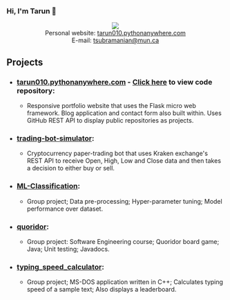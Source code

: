 ### Hi, I'm Tarun 👋

<p align="center">
 <a href="https://www.linkedin.com/in/tarun010/" target="_blank">
  <img src="https://img.icons8.com/fluent/48/000000/linkedin.png" />
 </a>
  <br>
 <a>Personal website:</a> 
  <a href="https://tarun010.pythonanywhere.com">tarun010.pythonanywhere.com</a>
 <br>
 <a>E-mail:</a> 
  <a href="mailto:tsubramanian@mun.ca">tsubramanian@mun.ca</a>
</p>

## Projects
- ### [tarun010.pythonanywhere.com](https://tarun010.pythonanywhere.com) - [Click here](https://github.com/tarun010/tarun010.pythonanywhere.com) to view code repository:
  - Responsive portfolio website that uses the Flask micro web framework. Blog application and contact form also built within. Uses GitHub REST API to display public repositories as projects.

- ### [trading-bot-simulator](https://gitfront.io/r/tvf3py3/38e6a314437481a346c4eaccce76e3c0cf3167a0/trading-bot-simulator/):
  - Cryptocurrency paper-trading bot that uses Kraken exchange's REST API to receive Open, High, Low and Close data and then takes a decision to either buy or sell.

- ### [ML-Classification](https://gitfront.io/r/tvf3py3/3533d08f15fc39d1cd4ef0b8421466915496edc4/ML-Classification/):
  - Group project; Data pre-processing; Hyper-parameter tuning; Model performance over dataset.

- ### [quoridor](https://github.com/tarun010/quoridor):
  - Group project: Software Engineering course; Quoridor board game; Java; Unit testing; Javadocs.

- ### [typing_speed_calculator](https://github.com/tarun010/typing_speed_calculator):
  - Group project; MS-DOS application written in C++; Calculates typing speed of a sample text; Also displays a leaderboard. 

<!--
**tarun010/tarun010** is a ✨ _special_ ✨ repository because its `README.md` (this file) appears on your GitHub profile.

Here are some ideas to get you started:

- 🔭 I’m currently working on ...
- 🌱 I’m currently learning ...
- 👯 I’m looking to collaborate on ...
- 🤔 I’m looking for help with ...
- 💬 Ask me about ...
- 📫 How to reach me: ...
- 😄 Pronouns: ...
- ⚡ Fun fact: ...
-->
